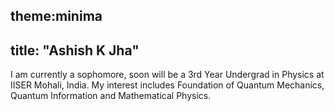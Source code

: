 theme:minima
---
title: "Ashish K Jha"
---
I am currently a sophomore, soon will be a 3rd Year Undergrad in Physics at IISER Mohali, India. My interest includes Foundation of Quantum Mechanics, Quantum Information and Mathematical Physics.
